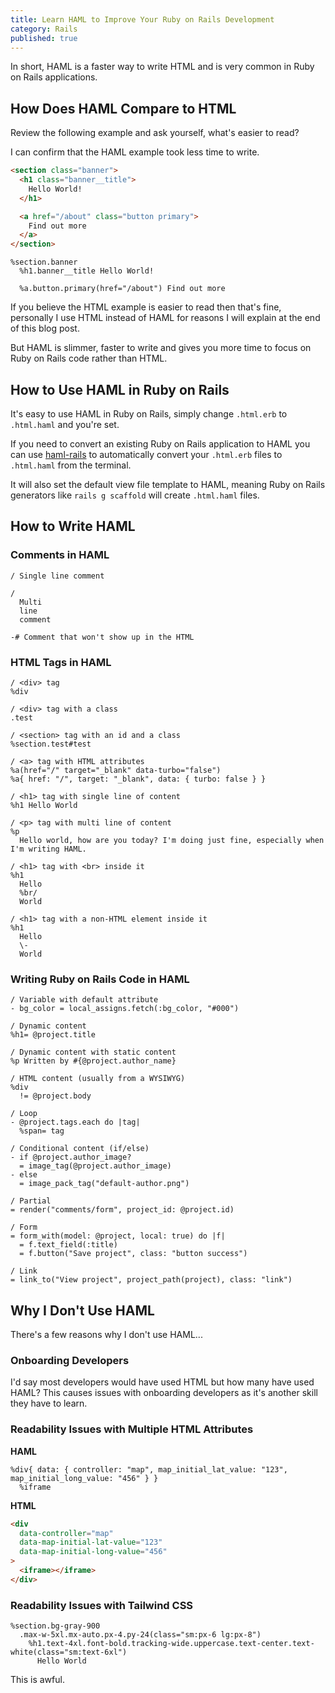 ```yaml
---
title: Learn HAML to Improve Your Ruby on Rails Development
category: Rails
published: true
---
```


In short, HAML is a faster way to write HTML and is very common in Ruby on Rails applications.

## How Does HAML Compare to HTML

Review the following example and ask yourself, what's easier to read? 

I can confirm that the HAML example took less time to write.

```html
<section class="banner">
  <h1 class="banner__title"> 
    Hello World!
  </h1>

  <a href="/about" class="button primary">
    Find out more
  </a>
</section>
```

```haml
%section.banner
  %h1.banner__title Hello World!

  %a.button.primary(href="/about") Find out more
```

If you believe the HTML example is easier to read then that's fine, personally I use HTML instead of HAML for reasons I will explain at the end of this blog post.

But HAML is slimmer, faster to write and gives you more time to focus on Ruby on Rails code rather than HTML.

## How to Use HAML in Ruby on Rails

It's easy to use HAML in Ruby on Rails, simply change `.html.erb` to `.html.haml` and you're set.

If you need to convert an existing Ruby on Rails application to HAML you can use [haml-rails](https://rubygems.org/gems/haml-rails) to automatically convert your `.html.erb` files to `.html.haml` from the terminal. 

It will also set the default view file template to HAML, meaning Ruby on Rails generators like `rails g scaffold` will create `.html.haml` files.

## How to Write HAML

### Comments in HAML

```haml
/ Single line comment
    
/
  Multi
  line
  comment
      
-# Comment that won't show up in the HTML
```

### HTML Tags in HAML

```haml
/ <div> tag
%div

/ <div> tag with a class
.test

/ <section> tag with an id and a class
%section.test#test

/ <a> tag with HTML attributes
%a(href="/" target="_blank" data-turbo="false")
%a{ href: "/", target: "_blank", data: { turbo: false } }

/ <h1> tag with single line of content
%h1 Hello World

/ <p> tag with multi line of content
%p
  Hello world, how are you today? I'm doing just fine, especially when I'm writing HAML.
    
/ <h1> tag with <br> inside it
%h1
  Hello
  %br/
  World
    
/ <h1> tag with a non-HTML element inside it
%h1
  Hello
  \-
  World
```

### Writing Ruby on Rails Code in HAML

```haml
/ Variable with default attribute
- bg_color = local_assigns.fetch(:bg_color, "#000")

/ Dynamic content
%h1= @project.title

/ Dynamic content with static content
%p Written by #{@project.author_name}

/ HTML content (usually from a WYSIWYG)
%div
  != @project.body

/ Loop
- @project.tags.each do |tag|
  %span= tag

/ Conditional content (if/else)
- if @project.author_image?
  = image_tag(@project.author_image)
- else
  = image_pack_tag("default-author.png")

/ Partial
= render("comments/form", project_id: @project.id)

/ Form
= form_with(model: @project, local: true) do |f|
  = f.text_field(:title)
  = f.button("Save project", class: "button success")

/ Link
= link_to("View project", project_path(project), class: "link")
``` 

## Why I Don't Use HAML

There's a few reasons why I don't use HAML...

### Onboarding Developers

I'd say most developers would have used HTML but how many have used HAML? This causes issues with onboarding developers as it's another skill they have to learn.

### Readability Issues with Multiple HTML Attributes

**HAML**

```haml
%div{ data: { controller: "map", map_initial_lat_value: "123", map_initial_long_value: "456" } }
  %iframe
```

**HTML**

```html
<div
  data-controller="map"
  data-map-initial-lat-value="123"
  data-map-initial-long-value="456"
>
  <iframe></iframe>
</div>
```

### Readability Issues with Tailwind CSS

```haml
%section.bg-gray-900
  .max-w-5xl.mx-auto.px-4.py-24(class="sm:px-6 lg:px-8")
    %h1.text-4xl.font-bold.tracking-wide.uppercase.text-center.text-white(class="sm:text-6xl")
      Hello World
```

This is awful.